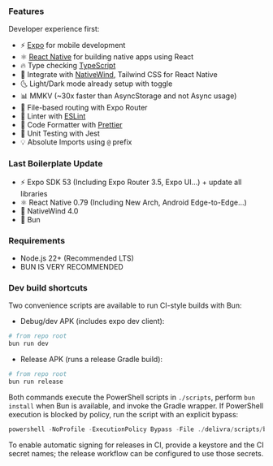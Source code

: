 
### Features

Developer experience first:

- ⚡ [Expo](https://expo.dev) for mobile development
- ⚛️ [React Native](https://reactnative.dev) for building native apps using React
- 🔥 Type checking [TypeScript](https://www.typescriptlang.org)
- 💎 Integrate with [NativeWind](https://www.nativewind.dev), Tailwind CSS for React Native
- 🌜 Light/Dark mode already setup with toggle
- 📊 MMKV (~30x faster than AsyncStorage and not Async usage)
- 📁 File-based routing with Expo Router
- 📏 Linter with [ESLint](https://eslint.org)
- 💖 Code Formatter with [Prettier](https://prettier.io)
- 🤡 Unit Testing with Jest
- 💡 Absolute Imports using `@` prefix

### Last Boilerplate Update

- ⚡ Expo SDK 53 (Including Expo Router 3.5, Expo UI...) + update all libraries
- ⚛️ React Native 0.79 (Including New Arch, Android Edge-to-Edge...)
- 💎 NativeWind 4.0
- 🥟 Bun


### Requirements

- Node.js 22+ (Recommended LTS)
- BUN IS VERY RECOMMENDED

### Dev build shortcuts

Two convenience scripts are available to run CI-style builds with Bun:

- Debug/dev APK (includes expo dev client):

```powershell
# from repo root
bun run dev
```

- Release APK (runs a release Gradle build):

```powershell
# from repo root
bun run release
```

Both commands execute the PowerShell scripts in `./scripts`, perform `bun install` when Bun is available, and invoke the Gradle wrapper. If PowerShell execution is blocked by policy, run the script with an explicit bypass:

```powershell
powershell -NoProfile -ExecutionPolicy Bypass -File ./delivra/scripts/build-android-debug.ps1
```

To enable automatic signing for releases in CI, provide a keystore and the CI secret names; the release workflow can be configured to use those secrets.


